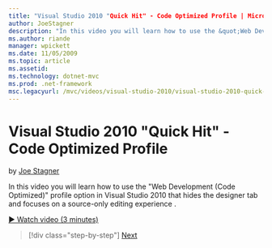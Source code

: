 ```yaml
---
title: "Visual Studio 2010 "Quick Hit" - Code Optimized Profile | Microsoft Docs"
author: JoeStagner
description: "In this video you will learn how to use the &quot;Web Development (Code Optimized)&quot; profile option in Visual Studio 2010 that hides the designer tab and..."
ms.author: riande
manager: wpickett
ms.date: 11/05/2009
ms.topic: article
ms.assetid: 
ms.technology: dotnet-mvc
ms.prod: .net-framework
msc.legacyurl: /mvc/videos/visual-studio-2010/visual-studio-2010-quick-hit-code-optimized-profile
---
```

Visual Studio 2010 "Quick Hit" - Code Optimized Profile
====================
by [Joe Stagner](https://github.com/JoeStagner)

In this video you will learn how to use the &quot;Web Development (Code Optimized)&quot; profile option in Visual Studio 2010 that hides the designer tab and focuses on a source-only editing experience . 

[&#9654; Watch video (3 minutes)](https://channel9.msdn.com/Blogs/ASP-NET-Site-Videos/visual-studio-2010-quick-hit-code-optimized-profile)

>[!div class="step-by-step"] [Next](visual-studio-2010-quick-hit-code-search-view-hierarchy.md)